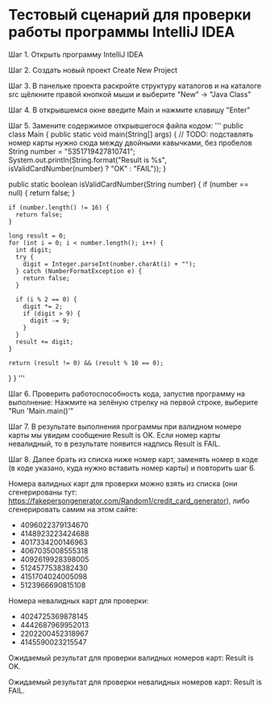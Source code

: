 # Тестовый сценарий для проверки работы программы IntelliJ IDEA

Шаг 1. Открыть программу IntelliJ IDEA

Шаг 2. Создать новый проект Create New Project

Шаг 3. В панельке проекта раскройте структуру каталогов и на каталоге src щёлкните правой кнопкой мыши и выберите "New" -> "Java Class"

Шаг 4. В открывшемся окне введите Main и нажмите клавишу "Enter"

Шаг 5. Замените содержимое открывшегося файла кодом:
'''
public class Main {
  public static void main(String[] args) {
    // TODO: подставлять номер карты нужно сюда между двойными кавычками, без пробелов
    String number = "5351719427810741";
    System.out.println(String.format("Result is %s", isValidCardNumber(number) ? "OK" : "FAIL"));
  }

  public static boolean isValidCardNumber(String number) {
    if (number == null) {
      return false;
    }

    if (number.length() != 16) {
      return false;
    }

    long result = 0;
    for (int i = 0; i < number.length(); i++) {
      int digit;
      try {
        digit = Integer.parseInt(number.charAt(i) + "");
      } catch (NumberFormatException e) {
        return false;
      }

      if (i % 2 == 0) {
        digit *= 2;
        if (digit > 9) {
          digit -= 9;
        }
      }
      result += digit;
    }

    return (result != 0) && (result % 10 == 0);
  }
}
'''

Шаг 6. Проверить работоспособность кода, запустив программу на выполнение: Нажмите на зелёную стрелку на первой строке, выберите "Run 'Main.main()'"

Шаг 7. В результате выполнения программы при валидном номере карты мы увидим сообщение Result is OK. Если номер карты невалидный, то в результате появится надпись Result is FAIL.

Шаг 8. Далее брать из списка ниже номер карт, заменять номер в коде (в коде указано, куда нужно вставить номер карты) и повторить шаг 6.

Номера валидных карт для проверки можно взять из списка (они сгенерированы тут: https://fakepersongenerator.com/Random1/credit_card_generator), либо сгенерировать самим на этом сайте:

* 4096022379134670
* 4148923223424688
* 4017334200146963
* 4067035008555318
* 4092619928398005
* 5124577538382430
* 4151704024005098
* 5123966690815108

Номера невалидных карт для проверки:
* 4024725369878145
* 4442687969952013
* 2202200452318967
* 4145590023215547

Ожидаемый результат для проверки валидных номеров карт: Result is OK.

Ожидаемый результат для проверки невалидных номеров карт: Result is FAIL.
